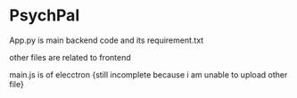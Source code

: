 # PsychPal

App.py is main backend code and its requirement.txt

other files are related to frontend

main.js is of elecctron {still incomplete because i am unable to upload other file}
